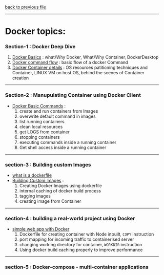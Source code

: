 [back to previous file](../README.md)

---

# Docker topics:


### Section-1 : Docker Deep Dive

1. [Docker Basics](./section-1/docker-basics.md) : what/Why Docker, What/Why Container, DockerDesktop
2. [Docker command flow](./section-1/dockercommandflow.md) : basic flow of a docker Command
3. [Docker Container details](./section-1/container.md) : OS resources patitioning techniques and Container, LINUX VM on host OS, behind the scenes of Container creation 

--- 

### Section-2 : Manupulating Container using Docker Client

- [Docker Basic Commands](./section-2/basic-commands.md) : 
   1. create and run containers from Images
   2. overwrite default command in images
   3. list running containers
   4. clean local resources
   5. get LOGS from container
   6. stopping containers
   7. executing commands inside a running container
   8. Get shell access inside a running container 


---

### section-3 :  Building custom Images

- [what is a dockerfile](./section-3/about-dockerfile.md)
- [Building Custom Images](./section-3/building-custom-images.md) : 
   1. Creating Docker Images using dockerfile
   2. internal caching of docker build process
   3. tagging images
   4. creating image from Container

--- 

### section-4 : building a real-world project using Docker

- [simple web app with Docker](./section-4/real-world-docker-project.md)
   1. Dockerfile for creating container with Node inbuilt, `COPY` instruction
   2. port mapping for incoming traffic to containerised server
   3. changing working directory for container, `WORKDIR` instruction
   4. Using docker build caching properly to improve performance

--- 

### section-5 : Docker-compose - multi-container applications
